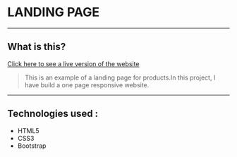 # LANDING PAGE

----
## What is this?
[Click here to see a live version of the website](https://dragos0000.github.io/LandingPage/)

> This is an example of a landing page for products.In this project, I have build a one page responsive website. 

----
## Technologies used :
* HTML5
* CSS3
* Bootstrap


